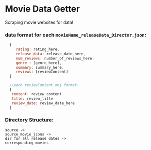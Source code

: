 # Movie Data Getter

Scraping movie websites for data!

### data format for each `movieName_releaseData_Director.json`:
 ```js
   {
      rating: rating_here,
      release_data: release_date_here,
      num_reviews: number_of_reviews_here,
      genre : [genre_here],
      summary: summary_here,
      reviews: [reviewContent] 
   }

   //each reviewContent obj format:
   {
    content: review_content
    title: review_title
    review_date: review_date_here
   }
 ```

### Directory Structure:
    source -> 
    source_movie_jsons -> 
    dir for all release dates -> 
    corresponding movies
